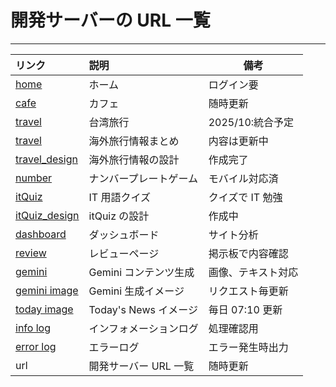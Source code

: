 # 開発サーバーの URL 一覧

---

| リンク                                                         | 説明                   | 備考               |
| :------------------------------------------------------------- | :--------------------- | ------------------ |
| [home](https://kobe-dev.koyeb.app/)                            | ホーム                 | ログイン要         |
| [cafe](https://kobe-dev.koyeb.app/app/cafe)                    | カフェ                 | 随時更新           |
| [travel](https://kobe-dev.koyeb.app/app/travel)                | 台湾旅行               | 2025/10:統合予定   |
| [travel](https://kobe-dev.koyeb.app/apps/travel)               | 海外旅行情報まとめ     | 内容は更新中       |
| [travel_design](https://kobe-dev.koyeb.app/apps/travel_design) | 海外旅行情報の設計     | 作成完了           |
| [number](https://kobe-dev.koyeb.app/app/number)                | ナンバープレートゲーム | モバイル対応済     |
| [itQuiz](https://kobe-dev.koyeb.app/apps/itQuiz)               | IT 用語クイズ          | クイズで IT 勉強   |
| [itQuiz_design](https://kobe-dev.koyeb.app/apps/itQuiz_design) | itQuiz の設計          | 作成中             |
| [dashboard](https://kobe-dev.koyeb.app/apps/dashboard)            | ダッシュボード         | サイト分析         |
| [review](https://kobe-dev.koyeb.app/apps/review)               | レビューページ         | 掲示板で内容確認   |
| [gemini](https://kobe-dev.koyeb.app/apps/v1/gemini)            | Gemini コンテンツ生成  | 画像、テキスト対応 |
| [gemini image](https://kobe-dev.koyeb.app/img/gemini)          | Gemini 生成イメージ    | リクエスト毎更新   |
| [today image](https://kobe-dev.koyeb.app/img/today)            | Today's News イメージ  | 毎日 07:10 更新    |
| [info log](https://kobe-dev.koyeb.app/log/info)                | インフォメーションログ | 処理確認用         |
| [error log](https://kobe-dev.koyeb.app/log/error)              | エラーログ             | エラー発生時出力   |
| url                                                            | 開発サーバー URL 一覧  | 随時更新           |
